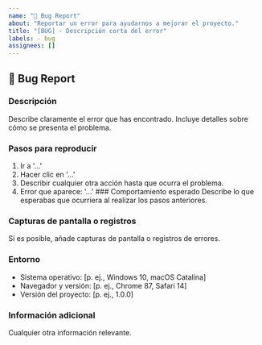 ```yaml
--- 
name: "🐛 Bug Report" 
about: "Reportar un error para ayudarnos a mejorar el proyecto." 
title: "[BUG] - Descripción corta del error" 
labels: - bug 
assignees: [] 
--- 
```


## 🐛 Bug Report 

### Descripción 

Describe claramente el error que has encontrado. Incluye detalles sobre cómo se presenta el problema. 

### Pasos para reproducir 

1. Ir a '...' 
2. Hacer clic en '...' 
3. Describir cualquier otra acción hasta que ocurra el problema. 
4. Error que aparece: '...' ### Comportamiento esperado Describe lo que esperabas que ocurriera al realizar los pasos anteriores. 

### Capturas de pantalla o registros 

Si es posible, añade capturas de pantalla o registros de errores. 

### Entorno 

- Sistema operativo: [p. ej., Windows 10, macOS Catalina] 
- Navegador y versión: [p. ej., Chrome 87, Safari 14] 
- Versión del proyecto: [p. ej., 1.0.0] 

### Información adicional 

Cualquier otra información relevante.